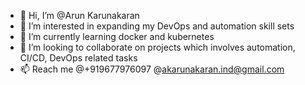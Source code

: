 - 👋 Hi, I’m @Arun Karunakaran
- 👀 I’m interested in expanding my DevOps and automation skill sets
- 🌱 I’m currently learning docker and kubernetes
- 💞️ I’m looking to collaborate on projects which involves automation, CI/CD, DevOps related tasks
- 📫 Reach me @+919677976097 @akarunakaran.ind@gmail.com

<!---
Arun-Karunakaran/Arun-Karunakaran is a ✨ special ✨ repository because its `README.md` (this file) appears on your GitHub profile.
You can click the Preview link to take a look at your changes.
--->
